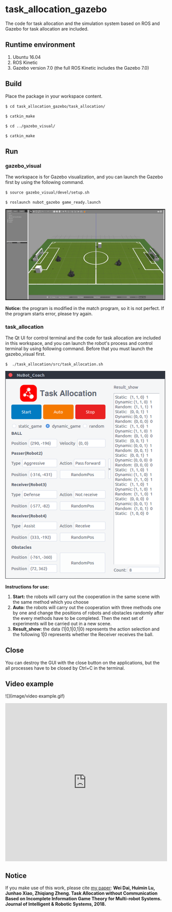 # task_allocation_gazebo
The code for task allocation and the simulation system based on ROS and Gazebo for task allocation are included.

## Runtime environment

1. Ubuntu 16.04
2. ROS Kinetic
3. Gazebo version 7.0 (the full ROS Kinetic includes the Gazebo 7.0)

## Build

Place the package in your workspace content.

`$ cd task_allocation_gazebo/task_allocation/`

`$ catkin_make`

`$ cd ../gazebo_visual/`

`$ catkin_make`

## Run

### gazebo_visual

The workspace is for Gazebo visualization, and you can launch the Gazebo first by using the following command. 

`$ source gazebo_visual/devel/setup.sh`

`$ roslaunch nubot_gazebo game_ready.launch`

![](image/Gazebo.png)

**Notice:** the program is modified in the match program, so it is not perfect. If the program starts error, please try again.

### task_allocation

The Qt UI for control terminal and the code for task allocation are included in this workspace, and you can launch the robot's process and control terminal by using following command. Before that you must launch the gazebo_visual first.

`$  ./task_allocation/src/task_allocation.sh `

![](image/Coach.png)

**Instructions for use:**  

1. **Start:** the robots will carry out the cooperation in the same scene with the same method which you choose
2. **Auto:** the robots will carry out the cooperation with three methods one by one and change the positions of robots and obstacles randomly after the every methods have to be completed. Then the next set of experiments will be carried out in a new scene.
3. **Result_show:** the data (1|0,1|0,1|0) represents the action selection and the following 1|0 represents whether the Receiver receives the ball.  

## Close

You can destroy the GUI with the close button on the applications, but the all processes have to be closed by Ctrl+C in the terminal.

## Video example

![](image/video example.gif)

<iframe height=498 width=510 src='http://player.youku.com/embed/XMzM3NzE5MDA0OA==' frameborder=0 'allowfullscreen'></iframe>

## Notice

If you make use of this work, please cite [my paper](https://www.trustie.net/attachments/download/217721/Task%20Allocation%20without%20Communication%20Based%20on%20Incomplete%20Information%20Game%20Theory%20for%20Multi-robot%20Systems.pdf): **Wei Dai, Huimin Lu, Junhao Xiao, Zhiqiang Zheng. Task Allocation without Communication Based on Incomplete Information Game Theory for Multi-robot Systems. Journal of Intelligent & Robotic Systems, 2018.**
